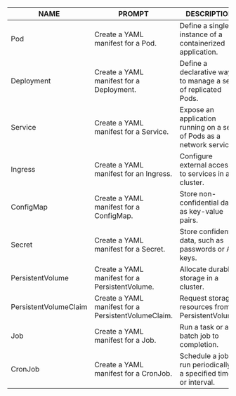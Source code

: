 | NAME | PROMPT | DESCRIPTION | EXAMPLE |
|------|--------|-------------|---------|
| Pod | Create a YAML manifest for a Pod. | Define a single instance of a containerized application. | [YAML Example](yaml/app-pod.yaml) |
| Deployment | Create a YAML manifest for a Deployment. | Define a declarative way to manage a set of replicated Pods. | [YAML Example](/workspaces/demo/yaml/app-deployment.yaml) |
| Service | Create a YAML manifest for a Service. | Expose an application running on a set of Pods as a network service. | [YAML Example](yaml/app-configmap.yaml)) |
| Ingress | Create a YAML manifest for an Ingress. | Configure external access to services in a cluster. | [YAML Example](https://kubernetes.io/docs/concepts/services-networking/ingress/#simple-fanout) |
| ConfigMap | Create a YAML manifest for a ConfigMap. | Store non-confidential data as key-value pairs. | [YAML Example](yaml/app-configmap.yaml)) |
| Secret | Create a YAML manifest for a Secret. | Store confidential data, such as passwords or API keys. | [YAML Example](https://kubernetes.io/docs/concepts/configuration/secret/#using-secrets) |
| PersistentVolume | Create a YAML manifest for a PersistentVolume. | Allocate durable storage in a cluster. | [YAML Example](https://kubernetes.io/docs/concepts/storage/persistent-volumes/#persistentvolume-example) |
| PersistentVolumeClaim | Create a YAML manifest for a PersistentVolumeClaim. | Request storage resources from a PersistentVolume. | [YAML Example](https://kubernetes.io/docs/concepts/storage/persistent-volumes/#persistentvolumeclaim-example) |
| Job | Create a YAML manifest for a Job. | Run a task or a batch job to completion. | [YAML Example](https://kubernetes.io/docs/concepts/workloads/controllers/job/#creating-a-job) |
| CronJob | Create a YAML manifest for a CronJob. | Schedule a job to run periodically at a specified time or interval. | [YAML Example](https://kubernetes.io/docs/concepts/workloads/controllers/cron-jobs/#creating-a-cron-job) |


